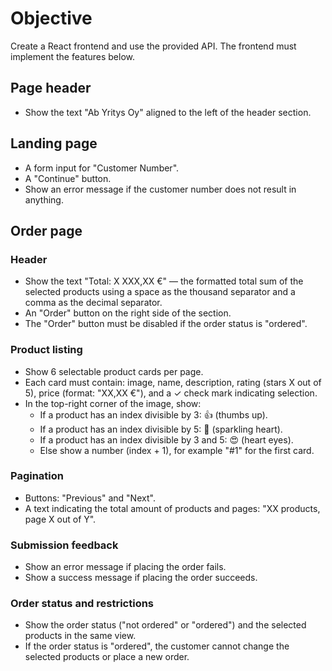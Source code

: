 # Objective

Create a React frontend and use the provided API. The frontend must implement the features below.

## Page header

- Show the text "Ab Yritys Oy" aligned to the left of the header section.

## Landing page

- A form input for "Customer Number".
- A "Continue" button.
- Show an error message if the customer number does not result in anything.

## Order page

### Header

- Show the text "Total: X XXX,XX €" — the formatted total sum of the selected products using a space as the thousand separator and a comma as the decimal separator.
- An "Order" button on the right side of the section.
- The "Order" button must be disabled if the order status is "ordered".

### Product listing

- Show 6 selectable product cards per page.
- Each card must contain: image, name, description, rating (stars X out of 5), price (format: "XX,XX €"), and a ✓ check mark indicating selection.
- In the top-right corner of the image, show:
  - If a product has an index divisible by 3: 👍 (thumbs up).
  - If a product has an index divisible by 5: 💖 (sparkling heart).
  - If a product has an index divisible by 3 and 5: 😍 (heart eyes).
  - Else show a number (index + 1), for example "#1" for the first card.

### Pagination

- Buttons: "Previous" and "Next".
- A text indicating the total amount of products and pages: "XX products, page X out of Y".

### Submission feedback

- Show an error message if placing the order fails.
- Show a success message if placing the order succeeds.

### Order status and restrictions

- Show the order status ("not ordered" or "ordered") and the selected products in the same view.
- If the order status is "ordered", the customer cannot change the selected products or place a new order.